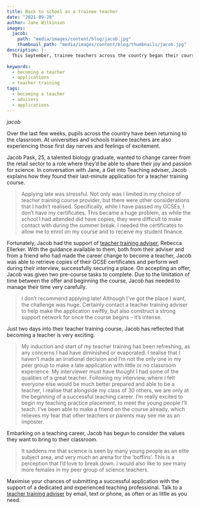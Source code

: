 ```yaml
---
title: Back to school as a trainee teacher
date: "2021-09-28"
author: Jane Wilkinson
images:
  jacob:
    path: "media/images/content/blog/jacob.jpg"
    thumbnail_path: "media/images/content/blog/thumbnails/jacob.jpg"
description: |-
  This September, trainee teachers across the country began their courses. Jacob describes their last-minute application and their first few days as a trainee.
    
keywords:
  - becoming a teacher
  - applications
  - teacher training
tags:
  - becoming a teacher
  - advisers
  - applications
---
```


$jacob$

Over the last few weeks, pupils across the country have been returning to the classroom. At universities and schools trainee teachers are also experiencing those first day nerves and feelings of excitement. 

Jacob Pask, 25, a talented biology graduate, wanted to change career from the retail sector to a role where they’d be able to share their joy and passion for science. In conversation with Jane, a Get into Teaching adviser, Jacob explains how they found their last-minute application for a teacher training course. 

> Applying late was stressful. Not only was I limited in my choice of teacher training course provider, but there were other considerations that I hadn’t realised. Specifically, while I have passed my GCSEs, I don’t have my certificates. This became a huge problem, as while the school I had attended did have copies, they were difficult to make contact with during the summer break. I needed the certificates to allow me to enrol on my course and to receive my student finance.
 
Fortunately, Jacob had the support of [teacher training adviser](/teacher-training-advisers), Rebecca Ellerker. With the guidance available to them, both from their adviser and from a friend who had made the career change to become a teacher, Jacob was able to retrieve copies of their GCSE certificates and perform well during their interview, successfully securing a place. On accepting  an offer, Jacob was given two pre-course tasks to complete. Due to the limitation of time between the offer and beginning the course, Jacob has needed to manage their time very carefully. 

> I don’t recommend applying late! Although I’ve got the place I want, the challenge was huge. Certainly contact a teacher training adviser to help make the application swiftly, but also construct a strong support network for once the course begins – it’s intense.
 
Just two days into their teacher training course, Jacob has reflected that becoming a teacher is very exciting. 

> My induction and start of my teacher training has been refreshing, as any concerns I had have diminished or evaporated. I realise that I haven’t made an irrational decision and I’m not the only one in my peer group to make a late application with little or no classroom experience. My interviewer must have thought I had some of the qualities of a great teacher. Following my interview, where I felt everyone else would be much better prepared and able to be a teacher, I realise that alongside my class of 30 others, we are only at the beginning of a successful teaching career. I’m really excited to begin my teaching practice placement, to meet the young people I’ll teach. I’ve been able to make a friend on the course already, which relieves my fear that other teachers or parents may see me as an imposter.
 
Embarking on a teaching career, Jacob has begun to consider the values they want to bring to their classroom.

> It saddens me that science is seen by many young people as an elite subject area, and very much an arena for the ‘boffins’. This is a perception that I’d love to break down. I would also like to see many more females in my peer group of science teachers. 

Maximise your chances of submitting a successful application with the support of a dedicated and experienced teaching professional. Talk to a [teacher training adviser](/teacher-training-advisers) by email, text or phone, as often or as little as you need.
